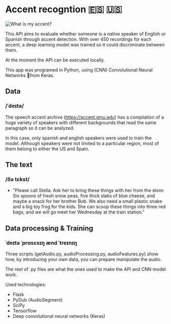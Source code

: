 # Accent recogntion 🇪🇸 🇺🇸 

![What is my accent?](https://github.com/breogann/-neural-network-to-tell-accents-apart/blob/master/Images/cover.png)

This API aims to evaluate whether someone is a native speaker of English or Spanish through accent detection. With over 450 recordings for each accent, a deep learning model was trained so it could discriminate between them.

At the moment the API can be executed locally.

This app was programed in Python, using (CNN) Convolutional Neural Networks 🤖from Keras.

## Data ## 
### /ˈdeɪtə/ ###

The speech accent archive (https://accent.gmu.edu) has a compilation of a huge variety of speakers with different backgrounds that read the same paragraph so it can be analyzed.

In this case, only spanish and english speakers were used to train the model. Although speakers were not limited to a particular region, most of them belong to either the US and Spain.

## The text ##
### /ðə tɛkst/ ###

* "Please call Stella.  Ask her to bring these things with her from the store:  Six spoons of fresh snow peas, five thick slabs of blue cheese, and maybe a snack for her brother Bob.  We also need a small plastic snake and a big toy frog for the kids.  She can scoop these things into three red bags, and we will go meet her Wednesday at the train station."

## Data processing & Training ##
### ˈdeɪtə ˈprɑsɛsɪŋ ænd ˈtreɪnɪŋ ###
Three scripts (getAudio.py, audioProcessing.py, audioFeatures.py) show how, by introducing your own data, you can prepare manipulate the audio.

The rest of .py files are what the ones used to make the API and CNN model work. 

Used technologies:
- Flask
- PyDub (AudioSegment)
- SciPy
- Tensorflow
- Deep convolutional neural networks (Keras)
